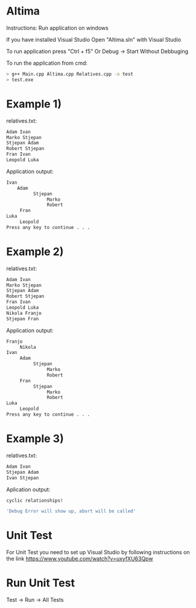 # Altima

Instructions:
Run application on windows

If you have installed Visual Studio
Open "Altima.sln" with Visual Studio

To run application press
"Ctrl + f5"
Or 
Debug -> Start Without Debbuging

To run the application from cmd:
```sh
> g++ Main.cpp Altima.cpp Relatives.cpp -o test
> test.exe
```
# Example 1)
relatives.txt:
```sh
Adam Ivan
Marko Stjepan
Stjepan Adam
Robert Stjepan
Fran Ivan
Leopold Luka
```

Application output:
```sh
Ivan
    Adam
          Stjepan
               Marko
               Robert
     Fran
Luka
     Leopold
Press any key to continue . . .
```

# Example 2)
relatives.txt:
```sh
Adam Ivan
Marko Stjepan
Stjepan Adam
Robert Stjepan
Fran Ivan
Leopold Luka
Nikola Franjo
Stjepan Fran
```

Application output:
```sh
Franjo
     Nikola
Ivan
     Adam
          Stjepan
               Marko
               Robert
     Fran
          Stjepan
               Marko
               Robert
Luka
     Leopold
Press any key to continue . . .
```

# Example 3)
relatives.txt:
```sh
Adam Ivan
Stjepan Adam
Ivan Stjepan
```

Aplication output:
```sh
cyclic relationships!

'Debug Error will show up, abort will be called'
```

# Unit Test
For Unit Test you need to set up Visual Studio by following instructions on the link
https://www.youtube.com/watch?v=uxyfXU63Qpw

# Run Unit Test
Test -> Run -> All Tests